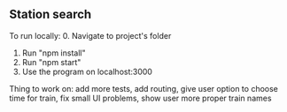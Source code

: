 <h2>Station search</h2>

To run locally:
0. Navigate to project's folder
1. Run "npm install"
2. Run "npm start"
3. Use the program on localhost:3000

Thing to work on: add more tests, add routing, give user option to choose time
for train, fix small UI problems, show user more proper train names
